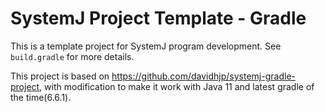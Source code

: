 # SystemJ Project Template - Gradle

This is a template project for SystemJ program development. See
`build.gradle` for more details.

This project is based on
https://github.com/davidhjp/systemj-gradle-project,
with modification to make it work with Java 11 and latest gradle of the time(6.6.1).

